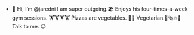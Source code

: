 - 👋 Hi, I’m @jaredni I am super outgoing.🏖️ Enjoys his four-times-a-week gym sessions. 🏋️🏋️🏋️🏋️ Pizzas are vegetables. 🍕🥦 Vegetarian.🥦🗞️🔥👀 Talk to me. 😉

<!---
jaredni/jaredni is a ✨ special ✨ repository because its `README.md` (this file) appears on your GitHub profile.
You can click the Preview link to take a look at your changes.
--->
